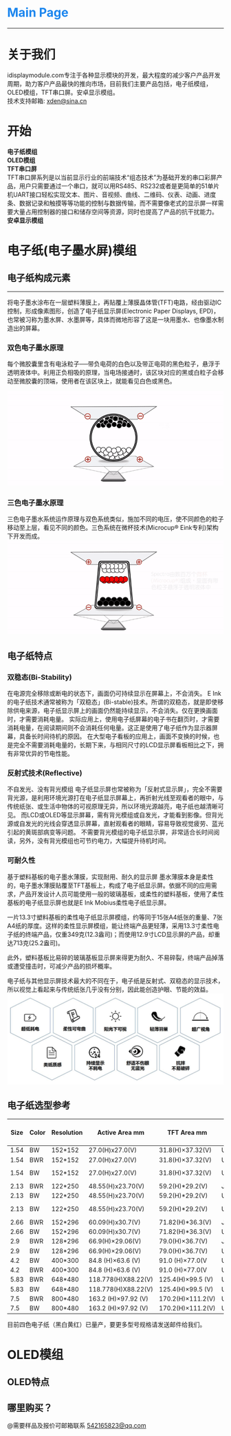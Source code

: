 
<!-- _coverpage.md -->

# <font color=#1C86EE>Main Page</font>
***
# 关于我们
idisplaymodule.com专注于各种显示模块的开发，最大程度的减少客户产品开发周期，助力客户产品最快的推向市场，目前我们主要产品包括，电子纸模组，OLED模组，TFT串口屏。安卓显示模组。  
技术支持邮箱: xden@sina.cn

# 开始
**电子纸模组**  
**OLED模组**  
**TFT串口屏**  
TFT串口屏系列是以当前显示行业的前端技术“组态技术”为基础开发的串口彩屏产品，用户只需要通过一个串口，就可以用RS485、RS232或者是更简单的51单片机UART接口轻松实现文本、图片、音视频、曲线、二维码、仪表、动画、进度条、数据记录和触摸等等功能的控制与数据传输，而不需要像老式的显示屏一样需要大量占用控制器的接口和储存空间等资源，同时也提高了产品的抗干扰能力。  
**安卓显示模组**

# 电子纸(电子墨水屏)模组

## 电子纸构成元素
----------------------------------------------------------------------------------------------------------------
将电子墨水涂布在一层塑料薄膜上，再贴覆上薄膜晶体管(TFT)电路，经由驱动IC控制，形成像素图形，创造了电子纸显示屏(Electronic Paper Displays, EPD)，也常被习称为墨水屏、水墨屏等，具体而微地形容了这是一块用墨水、也像墨水制造出的屏幕。

### 双色电子墨水原理 <!-- {docsify-ignore} -->
每个微胶囊里含有电泳粒子──带负电荷的白色以及带正电荷的黑色粒子，悬浮于透明液体中。利用正负相吸的原理，当电场接通时，该区块对应的黑或白粒子会移动至微胶囊的顶端，使用者在该区块上，就能看见白色或黑色。

![](双色电子墨水原理.gif)
### 三色电子墨水原理 <!-- {docsify-ignore} -->

三色电子墨水系统运作原理与双色系统类似，施加不同的电压，使不同颜色的粒子移动至上层，看见不同的颜色。三色系统在微杯技术(Microcup®  Eink专利)架构下开发而成。
![](三色电子墨水原理.gif)
## 电子纸特点

### 双稳态(Bi-Stability) <!-- {docsify-ignore} -->

在电源完全移除或断电的状态下，画面仍可持续显示在屏幕上，不会消失。
E Ink的电子纸技术通常被称为「双稳态」(Bi-stable)技术。所谓的双稳态，就是即使移除供电来源，电子纸显示屏上的画面仍然能持续显示，不会消失。仅在更换画面时，才需要消耗电量。
实际应用上，使用电子纸屏幕的电子书在翻页时，才需要消耗电量，在阅读期间则不会消耗任何电量。这正是使用了电子纸作为显示器屏幕，具备长时间待机的原因。
在大型电子看板的应用上，画面不变换的时候，也是完全不需要消耗电量的，长期下来，与相同尺寸的LCD显示屏看板相比之下，拥有非常优异的节电性能。

### 反射式技术(Reflective) <!-- {docsify-ignore} -->  
不自发光、没有背光模组
电子纸显示屏也常被称为「反射式显示屏」，完全不需要背光源，是利用环境光源打在电子纸显示屏幕上，再折射光线至观看者的眼中，与传统纸张、或生活中物体的可视原理无异，所以环境光源越亮，电子纸也越清晰可见。
而LCD或OLED等显示屏幕，需有背光模组或自发光，才能看到影像。但背光源或自发光的光线会穿透显示屏幕，直射观看者的眼睛，容易导致视觉疲劳、蓝光引起的黄斑部病变等问题。
不需要背光模组的电子纸显示屏，非常适合长时间阅读，另外，没有背光模组也可节约电力，大幅提升待机时间。

### 可耐久性 <!-- {docsify-ignore} -->
基于塑料基板的电子墨水薄膜，实现耐用、耐久的显示屏
墨水薄膜本身是柔性的，电子墨水薄膜贴覆至TFT基板上，构成了电子纸显示屏。依据不同的应用需求，产品开发设计人员可能使用一般的玻璃基板，或柔性的塑料基板，使用了柔性基板的电子纸显示屏也就是E Ink Mobius柔性电子纸显示屏。

一片13.3寸塑料基板的柔性电子纸显示屏模组，约等同于15张A4纸张的重量、7张A4纸的厚度。这样的柔性显示屏模组，能让终端产品更轻薄，采用13.3寸柔性电子纸的终端产品，仅重349克(12.3盎司)；而使用12.9寸LCD显示屏的产品，却重达713克(25.2盎司)。

此外，塑料基板比易碎的玻璃基板显示屏来得更为耐久、不易碎裂，终端产品掉落或遭受撞击时，可减少产品的损坏概率。

电子纸与其他显示屏技术最大的不同在于，电子纸是反射式、双稳态的显示技术，所以视觉上看起来与传统纸张几乎没有分别，因此能创造护眼、节能的效益。
![](电子纸特性.jpg)

## 电子纸选型参考  
| Size | Color | Resolution | Active Area mm      | TFT Area mm       | Driver IC | Operate temperature（℃） | Storage temperature（℃） | Remark                |
|------|-------|------------|---------------------|-------------------|-----------|--------------------------|--------------------------|-----------------------|
| 1.54 | BW    | 152*152    | 27.0(H)x27.0(V)     | 31.8(H)×37.32(V)  | UC8251D   | 0~40                     | -25~40                   |                       |
| 1.54 | BWR   | 152*152    | 27.0(H)x27.0(V)     | 31.8(H)×37.32(V)  | UC8251D   | 0~40                     | -25~40                   |                       |
| 1.54 | BW    | 152*152    | 27.0(H)x27.0(V)     | 31.8(H)×37.32(V)  | UC8251D   | -25~10                   | -25~40                   | Ultra-low temperature |
| 2.13 | BWR   | 122*250    | 48.55(H)x23.70(V)   | 59.2(H)*29.2(V)   | JD79656   | 0~40                     | -25~40                   |                       |
| 2.13 | BW    | 122*250    | 48.55(H)x23.70(V)   | 59.2(H)*29.2(V)   | UC8251D   | 0~40                     | -25~40                   |                       |
| 2.13 | BW    | 122*250    | 48.55(H)x23.70(V)   | 59.2(H)*29.2(V)   | UC8251D   | -25~10                   | -25~40                   | Ultra-low temperature |
| 2.66 | BWR   | 152*296    | 60.09(H)x30.7(V)    | 71.82(H)*36.3(V)  | JD79651   | 0~40                     | -25~40                   |                       |
| 2.66 | BW    | 152*296    | 60.09(H)x30.7(V)    | 71.82(H)*36.3(V)  | UC8251D   | 0~40                     | -25~40                   |                       |
| 2.9  | BWR   | 128*296    | 66.9(H)×29.06(V)    | 79.0(H)×36.7(V)   | JD79651B  | 0~40                     | -25~40                   |                       |
| 2.9  | BW    | 128*296    | 66.9(H)×29.06(V)    | 79.0(H)×36.7(V)   | UC8251D   | 0~40                     | -25~40                   |                       |
| 4.2  | BW    | 400*300    | 84.8 (H)×63.6 (V)   | 91.0 (H)×77.0(V   | UC8276    | 0~40                     | -25~40                   |                       |
| 4.2  | BWR   | 400*300    | 84.8 (H)×63.6 (V)   | 91.0 (H)×77.0(V   | UC8276    | 0~40                     | -25~40                   |                       |
| 5.83 | BWR   | 648*480    | 118.778(H)X88.22(V) | 125.4(H)×99.5 (V) | UC8179    | 0~40                     | -25~40                   |                       |
| 5.83 | BW    | 648*480    | 118.778(H)X88.22(V) | 125.4(H)×99.5 (V) | UC8179    | 0~40                     | -25~40                   |                       |
| 7.5  | BWR   | 800*480    | 163.2 (H)×97.92 (V) | 170.2(H)×111.2(V) | UC8179    | 0~40                     | -25~40                   |                       |
| 7.5  | BW    | 800*480    | 163.2 (H)×97.92 (V) | 170.2(H)×111.2(V) | UC8179    | 0~40                     | -25~40                   |

目前四色电子纸（黑白黄红）已量产，要更多型号规格请发送邮件给我们。

# OLED模组

## OLED特点

## 哪里购买？

@需要样品及报价可邮箱联系 542165823@qq.com




